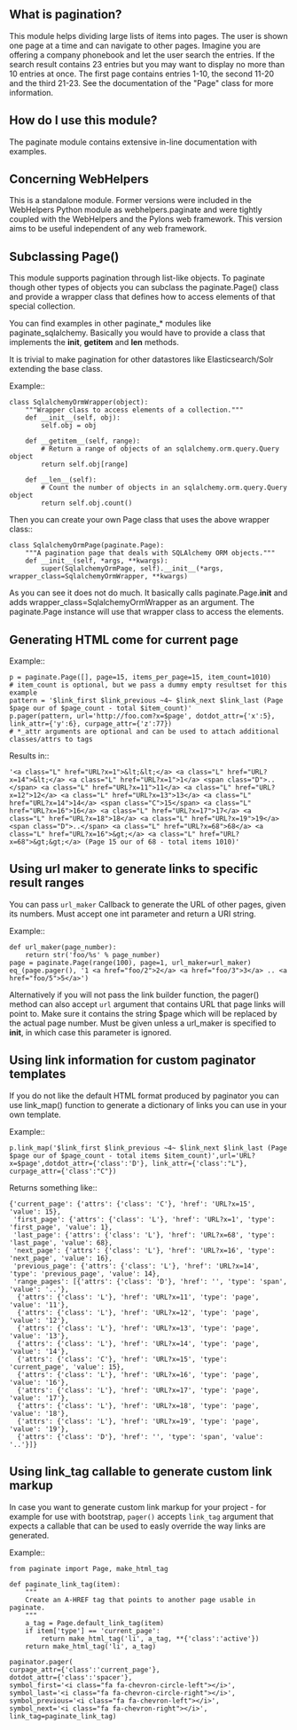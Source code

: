What is pagination?
---------------------
This module helps dividing large lists of items into pages. The user is shown one page at a time and
can navigate to other pages. Imagine you are offering a company phonebook and let the user search
the entries. If the search result contains 23 entries but you may want to display no more than 10
entries at once. The first page contains entries 1-10, the second 11-20 and the third 21-23. See the
documentation of the "Page" class for more information. 

How do I use this module?
---------------------------
The paginate module contains extensive in-line documentation with examples.

Concerning WebHelpers
-----------------------
This is a standalone module. Former versions were included in the WebHelpers Python module as
webhelpers.paginate and were tightly coupled with the WebHelpers and the Pylons web framework. This
version aims to be useful independent of any web framework.

Subclassing Page()
------------------
This module supports pagination through list-like objects. To paginate though other types of objects
you can subclass the paginate.Page() class and provide a wrapper class that defines how to access
elements of that special collection.

You can find examples in other paginate_* modules like paginate_sqlalchemy. Basically you would have
to provide a class that implements the __init__, __getitem__ and __len__ methods.

It is trivial to make pagination for other datastores like Elasticsearch/Solr extending the base class.

Example::

    class SqlalchemyOrmWrapper(object):
        """Wrapper class to access elements of a collection."""
        def __init__(self, obj):
            self.obj = obj

        def __getitem__(self, range):
            # Return a range of objects of an sqlalchemy.orm.query.Query object
            return self.obj[range]

        def __len__(self):
            # Count the number of objects in an sqlalchemy.orm.query.Query object
            return self.obj.count()

Then you can create your own Page class that uses the above wrapper class::

    class SqlalchemyOrmPage(paginate.Page):
        """A pagination page that deals with SQLAlchemy ORM objects."""
        def __init__(self, *args, **kwargs):
            super(SqlalchemyOrmPage, self).__init__(*args, wrapper_class=SqlalchemyOrmWrapper, **kwargs)
    
As you can see it does not do much. It basically calls paginate.Page.__init__ and adds
wrapper_class=SqlalchemyOrmWrapper as an argument. The paginate.Page instance will use that wrapper
class to access the elements.


Generating HTML come for current page
-------------------------------------

Example::

    p = paginate.Page([], page=15, items_per_page=15, item_count=1010)
    # item_count is optional, but we pass a dummy empty resultset for this example
    pattern = '$link_first $link_previous ~4~ $link_next $link_last (Page $page our of $page_count - total $item_count)'
    p.pager(pattern, url='http://foo.com?x=$page', dotdot_attr={'x':5}, link_attr={'y':6}, curpage_attr={'z':77})
    # *_attr arguments are optional and can be used to attach additional classes/attrs to tags


Results in::

    '<a class="L" href="URL?x=1">&lt;&lt;</a> <a class="L" href="URL?x=14">&lt;</a> <a class="L" href="URL?x=1">1</a> <span class="D">..</span> <a class="L" href="URL?x=11">11</a> <a class="L" href="URL?x=12">12</a> <a class="L" href="URL?x=13">13</a> <a class="L" href="URL?x=14">14</a> <span class="C">15</span> <a class="L" href="URL?x=16">16</a> <a class="L" href="URL?x=17">17</a> <a class="L" href="URL?x=18">18</a> <a class="L" href="URL?x=19">19</a> <span class="D">..</span> <a class="L" href="URL?x=68">68</a> <a class="L" href="URL?x=16">&gt;</a> <a class="L" href="URL?x=68">&gt;&gt;</a> (Page 15 our of 68 - total items 1010)'

Using url maker to generate links to specific result ranges
-----------------------------------------------------------

You can pass `url_maker` Callback to generate the URL of other pages, given its numbers.
Must accept one int parameter and return a URI string.

Example::

    def url_maker(page_number):
        return str('foo/%s' % page_number)
    page = paginate.Page(range(100), page=1, url_maker=url_maker)
    eq_(page.pager(), '1 <a href="foo/2">2</a> <a href="foo/3">3</a> .. <a href="foo/5">5</a>')



Alternatively if you will not pass the link builder function, the pager() method can also accept `url` argument that contains
 URL that page links will point to. Make sure it contains the string $page which will be replaced by the actual page number.
 Must be given unless a url_maker is specified to __init__, in which case this parameter is ignored.

Using link information for custom paginator templates
-----------------------------------------------------

If you do not like the default HTML format produced by paginator you can use link_map() function to generate
a dictionary of links you can use in your own template.

Example::

    p.link_map('$link_first $link_previous ~4~ $link_next $link_last (Page $page our of $page_count - total items $item_count)',url='URL?x=$page',dotdot_attr={'class':'D'}, link_attr={'class':"L"}, curpage_attr={'class':"C"})

Returns something like::

    {'current_page': {'attrs': {'class': 'C'}, 'href': 'URL?x=15', 'value': 15},
     'first_page': {'attrs': {'class': 'L'}, 'href': 'URL?x=1', 'type': 'first_page', 'value': 1},
     'last_page': {'attrs': {'class': 'L'}, 'href': 'URL?x=68', 'type': 'last_page', 'value': 68},
     'next_page': {'attrs': {'class': 'L'}, 'href': 'URL?x=16', 'type': 'next_page', 'value': 16},
     'previous_page': {'attrs': {'class': 'L'}, 'href': 'URL?x=14', 'type': 'previous_page', 'value': 14},
     'range_pages': [{'attrs': {'class': 'D'}, 'href': '', 'type': 'span', 'value': '..'},
      {'attrs': {'class': 'L'}, 'href': 'URL?x=11', 'type': 'page', 'value': '11'},
      {'attrs': {'class': 'L'}, 'href': 'URL?x=12', 'type': 'page', 'value': '12'},
      {'attrs': {'class': 'L'}, 'href': 'URL?x=13', 'type': 'page', 'value': '13'},
      {'attrs': {'class': 'L'}, 'href': 'URL?x=14', 'type': 'page', 'value': '14'},
      {'attrs': {'class': 'C'}, 'href': 'URL?x=15', 'type': 'current_page', 'value': 15},
      {'attrs': {'class': 'L'}, 'href': 'URL?x=16', 'type': 'page', 'value': '16'},
      {'attrs': {'class': 'L'}, 'href': 'URL?x=17', 'type': 'page', 'value': '17'},
      {'attrs': {'class': 'L'}, 'href': 'URL?x=18', 'type': 'page', 'value': '18'},
      {'attrs': {'class': 'L'}, 'href': 'URL?x=19', 'type': 'page', 'value': '19'},
      {'attrs': {'class': 'D'}, 'href': '', 'type': 'span', 'value': '..'}]}


Using link_tag callable to generate custom link markup
------------------------------------------------------

In case you want to generate custom link markup for your project - for example for use with bootstrap,
`pager()` accepts `link_tag` argument that expects a callable that can be used to easly override the way links are
generated.


Example::

    from paginate import Page, make_html_tag

    def paginate_link_tag(item):
        """
        Create an A-HREF tag that points to another page usable in paginate.
        """
        a_tag = Page.default_link_tag(item)
        if item['type'] == 'current_page':
            return make_html_tag('li', a_tag, **{'class':'active'})
        return make_html_tag('li', a_tag)

    paginator.pager(
    curpage_attr={'class':'current_page'},
    dotdot_attr={'class':'spacer'},
    symbol_first='<i class="fa fa-chevron-circle-left"></i>',
    symbol_last='<i class="fa fa-chevron-circle-right"></i>',
    symbol_previous='<i class="fa fa-chevron-left"></i>',
    symbol_next='<i class="fa fa-chevron-right"></i>',
    link_tag=paginate_link_tag)

